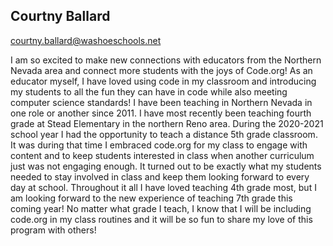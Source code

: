 ## Courtny Ballard

[courtny.ballard@washoeschools.net ](Courtny.ballard@washoeschools.net )

I am so excited to make new connections with educators from the Northern Nevada area and connect more students with the joys of Code.org! As an educator myself, I have loved using code in my classroom and introducing my students to all the fun they can have in code while also meeting computer science standards! I have been teaching in Northern Nevada in one role or another since 2011. I have most recently been teaching fourth grade at Stead Elementary in the northern Reno area. During the 2020-2021 school year I had the opportunity to teach a distance 5th grade classroom. It was during that time I embraced code.org for my class to engage with content and to keep students interested in class when another curriculum just was not engaging enough. It turned out to be exactly what my students needed to stay involved in class and keep them looking forward to every day at school. Throughout it all I have loved teaching 4th grade most, but I am looking forward to the new experience of teaching 7th grade this coming year! No matter what grade I teach, I know that I will be including code.org in my class routines and it will be so fun to share my love of this program with others!